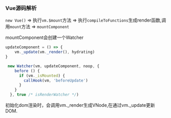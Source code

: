 ### Vue源码解析


`new Vue()` => 执行`vm.$mount`方法 => 执行`compileToFunctions`生成render函数,调用`mount`方法 => `mountComponent`


mountComponent会创建一个Watcher


```js
updateComponent = () => {
    vm._update(vm._render(), hydrating)
}

 new Watcher(vm, updateComponent, noop, {
    before () {
      if (vm._isMounted) {
        callHook(vm, 'beforeUpdate')
      }
    }
  }, true /* isRenderWatcher */)

```

初始化dom渲染时，会调用vm._render生成VNode,在通过vm._update更新DOM.

